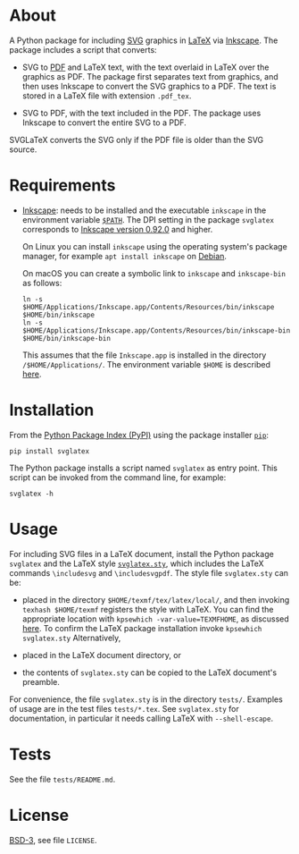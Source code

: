 # About

A Python package for including [SVG](
    https://en.wikipedia.org/wiki/Scalable_Vector_Graphics)
graphics in [LaTeX](https://en.wikipedia.org/wiki/LaTeX) via [Inkscape](
    https://inkscape.org).
The package includes a script that converts:

- SVG to [PDF](https://en.wikipedia.org/wiki/PDF) and LaTeX text,
  with the text overlaid in LaTeX over the graphics as PDF.
  The package first separates text from graphics, and then uses Inkscape to
  convert the SVG graphics to a PDF. The text is stored in a LaTeX file with
  extension `.pdf_tex`.

- SVG to PDF, with the text included in the PDF. The package uses Inkscape to
  convert the entire SVG to a PDF.

SVGLaTeX converts the SVG only if the PDF file is older than the SVG source.


# Requirements

- [Inkscape](https://en.wikipedia.org/wiki/Inkscape): needs to be installed and
  the executable `inkscape` in the environment variable
  [`$PATH`](https://en.wikipedia.org/wiki/PATH_(variable)).
  The DPI setting in the package `svglatex` corresponds to
  [Inkscape version 0.92.0](https://inkscape.org/release/inkscape-0.92/)
  and higher.

  On Linux you can install `inkscape` using the operating system's package
  manager, for example `apt install inkscape` on [Debian](
      https://www.debian.org).

  On macOS you can create a symbolic link to `inkscape` and `inkscape-bin`
  as follows:

  ```shell
  ln -s $HOME/Applications/Inkscape.app/Contents/Resources/bin/inkscape $HOME/bin/inkscape
  ln -s $HOME/Applications/Inkscape.app/Contents/Resources/bin/inkscape-bin $HOME/bin/inkscape-bin
  ```

  This assumes that the file `Inkscape.app` is installed in the directory
  `/$HOME/Applications/`. The environment variable `$HOME` is described [here](
      https://en.wikipedia.org/wiki/Environment_variable#Examples).


# Installation

From the [Python Package Index (PyPI)](https://pypi.org) using the
package installer [`pip`](https://pip.pypa.io):

```shell
pip install svglatex
```

The Python package installs a script named `svglatex` as entry point.
This script can be invoked from the command line, for example:

```shell
svglatex -h
```


# Usage

For including SVG files in a LaTeX document, install the Python package `svglatex`
and the LaTeX style [`svglatex.sty`](
    https://github.com/johnyf/latex_packages/blob/master/svglatex.sty),
which includes the LaTeX commands `\includesvg` and `\includesvgpdf`.
The style file `svglatex.sty` can be:

- placed in the directory `$HOME/texmf/tex/latex/local/`, and then invoking
  `texhash $HOME/texmf` registers the style with LaTeX.
  You can find the appropriate location with
  `kpsewhich -var-value=TEXMFHOME`, as discussed [here](
      http://tex.stackexchange.com/a/1138/8666).
  To confirm the LaTeX package installation invoke
  `kpsewhich svglatex.sty`
  Alternatively,

- placed in the LaTeX document directory, or

- the contents of `svglatex.sty` can be copied to the LaTeX document's preamble.

For convenience, the file `svglatex.sty` is in the directory `tests/`.
Examples of usage are in the test files `tests/*.tex`.
See `svglatex.sty` for documentation, in particular it needs calling LaTeX
with `--shell-escape`.


# Tests

See the file `tests/README.md`.


# License

[BSD-3](http://opensource.org/licenses/BSD-3-Clause), see file `LICENSE`.
